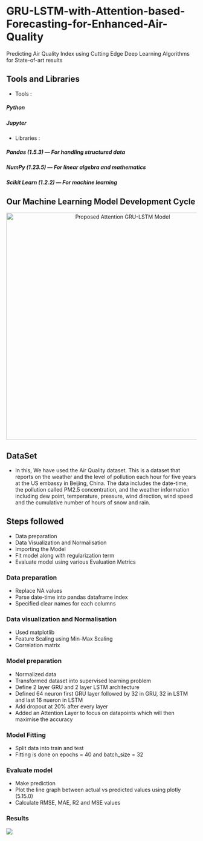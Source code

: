 # GRU-LSTM-with-Attention-based-Forecasting-for-Enhanced-Air-Quality
Predicting Air Quality Index using Cutting Edge Deep Learning Algorithms for State-of-art results

## Tools and Libraries
- Tools :
#####         Python
#####         Jupyter
- Libraries :
#####        Pandas (1.5.3) — For handling structured data
#####        NumPy (1.23.5) — For linear algebra and mathematics
#####        Scikit Learn (1.2.2) — For machine learning

## Our Machine Learning Model Development Cycle

<p align="center">
  <img width="600" src="" alt="Proposed Attention GRU-LSTM Model ">
</p>

## DataSet
- In this, We have used the Air Quality dataset. This is a dataset that reports on the weather and the level of pollution each hour for five years at the US embassy in Beijing, China. The data includes the date-time, the pollution called PM2.5 concentration, and the weather information including dew point, temperature, pressure, wind direction, wind speed and the cumulative number of hours of snow and rain.

## Steps followed
- Data preparation
- Data Visualization and Normalisation
- Importing the Model
- Fit model along with regularization term
- Evaluate model using various Evaluation Metrics

### Data preparation
- Replace NA values
- Parse date-time into pandas dataframe index
- Specified clear names for each columns

### Data visualization and Normalisation
- Used matplotlib
- Feature Scaling using Min-Max Scaling
- Correlation matrix

### Model preparation
- Normalized data 
- Transformed dataset into supervised learning problem
- Define 2 layer GRU and 2 layer LSTM architecture
- Defined 64 neuron first GRU layer followed by 32 in GRU, 32 in LSTM and last 16 nueron in LSTM
- Add dropout at 20% after every layer
- Added an Attention Layer to focus on datapoints which will then maximise the accuracy

### Model Fitting
- Split data into train and test
- Fitting is done on epochs = 40 and batch_size = 32

### Evaluate model
- Make prediction
- Plot the line graph between actual vs predicted values using plotly (5.15.0)
- Calculate RMSE, MAE, R2 and MSE values

### Results
<div style="float:left">
<div style="float:left"><img src="https://github.com/jyoti0225/Air-Pollution-Forecasting/blob/master/output_graph.png](https://github.com/anuragd3118/GRU-LSTM-with-Attention-based-Forecasting-for-Enhanced-Air-Quality/blob/main/preiction_vs_actual_graph.png)https://github.com/anuragd3118/GRU-LSTM-with-Attention-based-Forecasting-for-Enhanced-Air-Quality/blob/main/preiction_vs_actual_graph.png"/>
</div>
<br />
